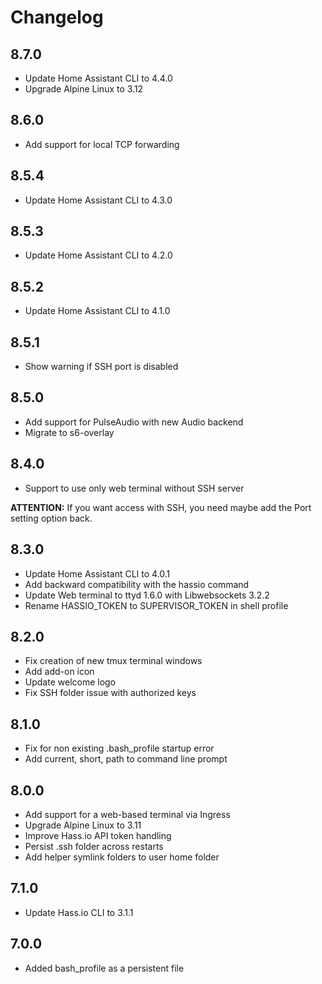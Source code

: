 # Changelog

## 8.7.0

- Update Home Assistant CLI to 4.4.0
- Upgrade Alpine Linux to 3.12


## 8.6.0

- Add support for local TCP forwarding

## 8.5.4

- Update Home Assistant CLI to 4.3.0

## 8.5.3

- Update Home Assistant CLI to 4.2.0

## 8.5.2

- Update Home Assistant CLI to 4.1.0

## 8.5.1

- Show warning if SSH port is disabled

## 8.5.0

- Add support for PulseAudio with new Audio backend
- Migrate to s6-overlay

## 8.4.0

- Support to use only web terminal without SSH server

**ATTENTION:** If you want access with SSH, you need maybe add the Port setting option back.

## 8.3.0

- Update Home Assistant CLI to 4.0.1
- Add backward compatibility with the hassio command
- Update Web terminal to ttyd 1.6.0 with Libwebsockets 3.2.2
- Rename HASSIO_TOKEN to SUPERVISOR_TOKEN in shell profile

## 8.2.0

- Fix creation of new tmux terminal windows
- Add add-on icon
- Update welcome logo
- Fix SSH folder issue with authorized keys

## 8.1.0

- Fix for non existing .bash_profile startup error
- Add current, short, path to command line prompt

## 8.0.0

- Add support for a web-based terminal via Ingress
- Upgrade Alpine Linux to 3.11
- Improve Hass.io API token handling
- Persist .ssh folder across restarts
- Add helper symlink folders to user home folder

## 7.1.0

- Update Hass.io CLI to 3.1.1

## 7.0.0

- Added bash_profile as a persistent file

